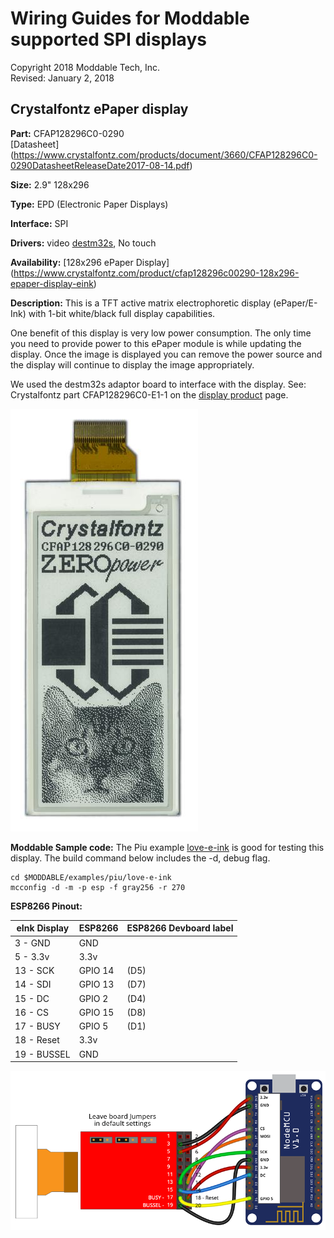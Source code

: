 # Wiring Guides for Moddable supported SPI displays

Copyright 2018 Moddable Tech, Inc.  
Revised: January 2, 2018


## Crystalfontz ePaper display
**Part:** CFAP128296C0-0290  
[Datasheet] (https://www.crystalfontz.com/products/document/3660/CFAP128296C0-0290DatasheetReleaseDate2017-08-14.pdf)

**Size:**  2.9" 128x296 

**Type:** EPD (Electronic Paper Displays)

**Interface:** SPI

**Drivers:** video [destm32s](../../documentation/drivers/destm32s/destm32s.md), No touch

**Availability:** [128x296 ePaper Display] (https://www.crystalfontz.com/product/cfap128296c00290-128x296-epaper-display-eink)

**Description:** This is a TFT active matrix electrophoretic display (ePaper/E-Ink) with 1-bit white/black full display capabilities.

One benefit of this display is very low power consumption. The only time you need to provide power to this ePaper module is while updating the display. Once the image is displayed you can remove the power source and the display will continue to display the image appropriately.

We used the destm32s adaptor board to interface with the display. See: Crystalfontz part CFAP128296C0-E1-1 on the [display product](https://www.crystalfontz.com/product/cfap128296c00290-128x296-epaper-display-eink) page.


![Generic SPI Display](images/eink-display.jpeg)

**Moddable Sample code:** The Piu example [love-e-ink](../../examples/piu/love-e-ink/) is good for testing this display. The build command below includes the -d, debug flag.

```
cd $MODDABLE/examples/piu/love-e-ink
mcconfig -d -m -p esp -f gray256 -r 270  
```


**ESP8266 Pinout:**

| eInk Display | ESP8266 | ESP8266 Devboard label
| --- | --- | --- |
| 3 - GND | GND | 
| 5 - 3.3v | 3.3v | 
| 13 - SCK | GPIO 14 | (D5)
| 14 - SDI | GPIO 13 | (D7)
| 15 - DC | GPIO 2 | (D4) 
| 16 - CS | GPIO 15 | (D8) 
| 17 - BUSY | GPIO 5 | (D1)
| 18 - Reset | 3.3v |
| 19 - BUSSEL | GND |  
 

![Generic 2.4"-2.8" wiring illustration](images/eink+adaptor+esp-wiring.png)

